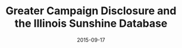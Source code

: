 ---
layout: post
categories: 
- talk
title: "Greater Campaign Disclosure and the Illinois Sunshine Database"
location: "Summit for Action & Civic Reform"
date: 2015-09-17
image: /images/talks/summit-for-action-icpr-campfin.png
description: "I participated in a panel discussion with Scott Kennedy, Suzanne McBride, Kent Redfield, Eric van Zanten and Miriam Marks on campaign disclosure in Illinois. It was an especially exciting to be on the same panel as Kent, who is one of the leading experts on Illinois campaign disclosure. He actually wrote the book on it: <a href='http://www.amazon.com/Money-Counts-Dominate-Illinois-Politics/dp/0938943197/ref=sr_1_2?s=books&ie=UTF8&qid=1448254982&sr=1-2&refinements=p_27%3AKent+Redfield'>Money Counts: How Dollars Dominate Illinois Politics and What We Can Do About It</a>."
link: http://www.ilcampaign.org/events/open-data-transforming-government-transparency/
tags: 
 - panel
medium: writeup
featured: false
published: true
---